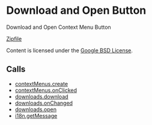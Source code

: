 
Download and Open Button
=======

Download and Open Context Menu Button

[Zipfile](http://developer.chrome.com/extensions/examples/api/downloads/download_open.zip)

Content is licensed under the [Google BSD License](http://code.google.com/google_bsd_license.html).

Calls
-----

* [contextMenus.create](https://developer.chrome.com/extensions/contextMenus#method-create)
* [contextMenus.onClicked](https://developer.chrome.com/extensions/contextMenus#event-onClicked)
* [downloads.download](https://developer.chrome.com/extensions/downloads#method-download)
* [downloads.onChanged](https://developer.chrome.com/extensions/downloads#event-onChanged)
* [downloads.open](https://developer.chrome.com/extensions/downloads#method-open)
* [i18n.getMessage](https://developer.chrome.com/extensions/i18n#method-getMessage)